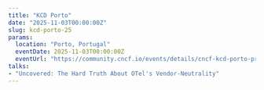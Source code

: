 ```yaml
---
title: "KCD Porto"
date: "2025-11-03T00:00:00Z"
slug: kcd-porto-25
params:
  location: "Porto, Portugal"
  eventDate: 2025-11-03T00:00:00Z
  eventUrl: "https://community.cncf.io/events/details/cncf-kcd-porto-presents-kcd-porto-2025/"
talks:
- "Uncovered: The Hard Truth About OTel's Vendor-Neutrality"
---
```

